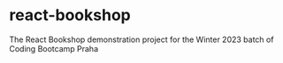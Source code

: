 # react-bookshop
The React Bookshop demonstration project for the Winter 2023 batch of Coding Bootcamp Praha
